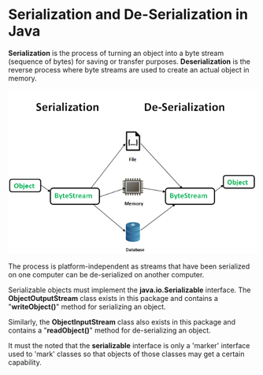 # Serialization and De-Serialization in Java
**Serialization** is the process of turning an object into a byte stream (sequence of bytes) for saving or transfer purposes.
**Deserialization** is the reverse process where byte streams are used to create an actual object in memory.

![img_3.png](img_3.png)

The process is platform-independent as streams that have been serialized on one computer can be de-serialized on another computer.

Serializable objects must implement the **java.io.Serializable** interface.
The **ObjectOutputStream** class exists in this package and contains a "**writeObject()**" method for serializing an object.

Similarly, the **ObjectInputStream** class also exists in this package and contains a "**readObject()**" method for de-serializing an object.

It must the noted that the **serializable** interface is only a 'marker' interface used to 'mark' classes so that objects of those classes may get a certain capability.

<!-- Work out examples of collection and serialization tomorrow. -->


